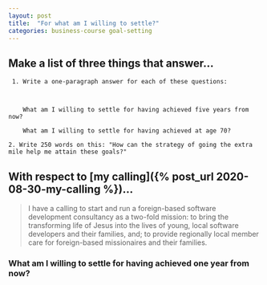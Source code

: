 ```yaml
---
layout: post
title:  "For what am I willing to settle?"
categories: business-course goal-setting
---
```


## Make a list of three things that answer...

```
 1. Write a one-paragraph answer for each of these questions:

    

    What am I willing to settle for having achieved five years from now?

    What am I willing to settle for having achieved at age 70?

2. Write 250 words on this: "How can the strategy of going the extra mile help me attain these goals?" 
```

## With respect to [my calling]({% post_url 2020-08-30-my-calling %})...

> I have a calling to start and run a foreign-based software development consultancy as a two-fold mission:  to bring the transforming life of Jesus into the lives of young, local software developers and their families, and; to provide regionally local member care for foreign-based missionaires and their families.

### What am I willing to settle for having achieved one year from now?


